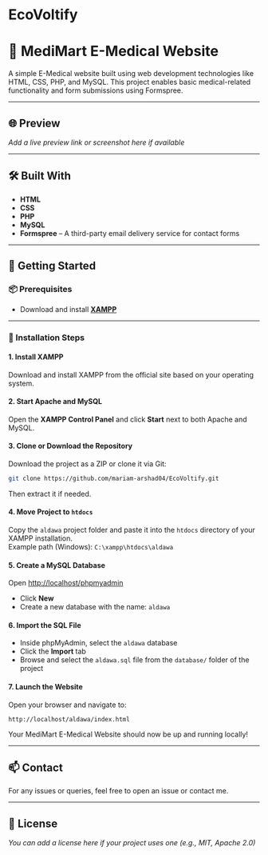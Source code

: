 # EcoVoltify
# 🏥 MediMart E-Medical Website

A simple E-Medical website built using web development technologies like HTML, CSS, PHP, and MySQL. This project enables basic medical-related functionality and form submissions using Formspree.

---

## 🌐 Preview

_Add a live preview link or screenshot here if available_

---

## 🛠️ Built With

- **HTML**
- **CSS**
- **PHP**
- **MySQL**
- **Formspree** – A third-party email delivery service for contact forms

---

## 🚀 Getting Started

### 📦 Prerequisites

- Download and install [**XAMPP**](https://www.apachefriends.org/index.html)

---

### 🔧 Installation Steps

#### 1. Install XAMPP

Download and install XAMPP from the official site based on your operating system.

#### 2. Start Apache and MySQL

Open the **XAMPP Control Panel** and click **Start** next to both Apache and MySQL.

#### 3. Clone or Download the Repository

Download the project as a ZIP or clone it via Git:

```bash
git clone https://github.com/mariam-arshad04/EcoVoltify.git
```

Then extract it if needed.

#### 4. Move Project to `htdocs`

Copy the `aldawa` project folder and paste it into the `htdocs` directory of your XAMPP installation.  
Example path (Windows): `C:\xampp\htdocs\aldawa`

#### 5. Create a MySQL Database

Open [http://localhost/phpmyadmin](http://localhost/phpmyadmin)

- Click **New**
- Create a new database with the name: `aldawa`

#### 6. Import the SQL File

- Inside phpMyAdmin, select the `aldawa` database
- Click the **Import** tab
- Browse and select the `aldawa.sql` file from the `database/` folder of the project

#### 7. Launch the Website

Open your browser and navigate to:

```
http://localhost/aldawa/index.html
```

Your MediMart E-Medical Website should now be up and running locally!

---

## 📫 Contact

For any issues or queries, feel free to open an issue or contact me.

---

## 📄 License

_You can add a license here if your project uses one (e.g., MIT, Apache 2.0)_
